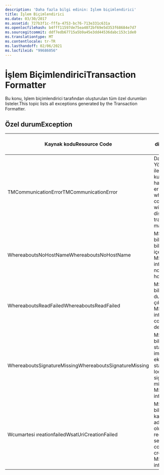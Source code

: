 ```yaml
---
description: 'Daha fazla bilgi edinin: Işlem biçimlendirici'
title: İşlem Biçimlendirici
ms.date: 03/30/2017
ms.assetid: 727b3f1c-fffa-4753-bc76-713e331c631a
ms.openlocfilehash: b4fff11597de75ea4072bf69e5d353f68684e7d7
ms.sourcegitcommit: ddf7edb67715a5b9a45e3dd44536dabc153c1de0
ms.translationtype: MT
ms.contentlocale: tr-TR
ms.lasthandoff: 02/06/2021
ms.locfileid: "99686056"
---
```

# <a name="transaction-formatter"></a><span data-ttu-id="e2376-103">İşlem Biçimlendirici</span><span class="sxs-lookup"><span data-stu-id="e2376-103">Transaction Formatter</span></span>

<span data-ttu-id="e2376-104">Bu konu, Işlem biçimlendirici tarafından oluşturulan tüm özel durumları listeler.</span><span class="sxs-lookup"><span data-stu-id="e2376-104">This topic lists all exceptions generated by the Transaction Formatter.</span></span>  
  
## <a name="exception"></a><span data-ttu-id="e2376-105">Özel durum</span><span class="sxs-lookup"><span data-stu-id="e2376-105">Exception</span></span>  
  
|<span data-ttu-id="e2376-106">Kaynak kodu</span><span class="sxs-lookup"><span data-stu-id="e2376-106">Resource Code</span></span>|<span data-ttu-id="e2376-107">Kaynak dizesi</span><span class="sxs-lookup"><span data-stu-id="e2376-107">Resource String</span></span>|  
|-------------------|---------------------|  
|<span data-ttu-id="e2376-108">TMCommunicationError</span><span class="sxs-lookup"><span data-stu-id="e2376-108">TMCommunicationError</span></span>|<span data-ttu-id="e2376-109">Dağıtılmış İşlem Yöneticisi ile iletişim kurulurken bir hata oluştu.</span><span class="sxs-lookup"><span data-stu-id="e2376-109">An error occurred while communicating with the distributed transaction manager.</span></span>|  
|<span data-ttu-id="e2376-110">WhereaboutsNoHostName</span><span class="sxs-lookup"><span data-stu-id="e2376-110">WhereaboutsNoHostName</span></span>|<span data-ttu-id="e2376-111">MSDTC konum bilgileri bir ana bilgisayar adı içermiyordu.</span><span class="sxs-lookup"><span data-stu-id="e2376-111">The MSDTC location information did not contain a host name.</span></span>|  
|<span data-ttu-id="e2376-112">WhereaboutsReadFailed</span><span class="sxs-lookup"><span data-stu-id="e2376-112">WhereaboutsReadFailed</span></span>|<span data-ttu-id="e2376-113">MSDTC konum bilgileri seri durumdan çıkarılamadı.</span><span class="sxs-lookup"><span data-stu-id="e2376-113">The MSDTC location information could not be deserialized.</span></span>|  
|<span data-ttu-id="e2376-114">WhereaboutsSignatureMissing</span><span class="sxs-lookup"><span data-stu-id="e2376-114">WhereaboutsSignatureMissing</span></span>|<span data-ttu-id="e2376-115">MSDTC konum bilgilerinde standart konum imzası eksikti.</span><span class="sxs-lookup"><span data-stu-id="e2376-115">The standard location signature was missing from the MSDTC location information.</span></span>|  
|<span data-ttu-id="e2376-116">Wcumartesi ıreationfailed</span><span class="sxs-lookup"><span data-stu-id="e2376-116">WsatUriCreationFailed</span></span>|<span data-ttu-id="e2376-117">MSDTC konum bilgilerinde bir kayıt hizmeti adresi oluşturulamadı.</span><span class="sxs-lookup"><span data-stu-id="e2376-117">A registration service address could not be created from the MSDTC location information.</span></span>|
